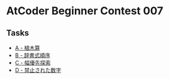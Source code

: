 # AtCoder Beginner Contest 007
## Tasks
- [A - 植木算](https://beta.atcoder.jp/contests/abc007/tasks/abc007_1)
- [B - 辞書式順序](https://beta.atcoder.jp/contests/abc007/tasks/abc007_2)
- [C - 幅優先探索](https://beta.atcoder.jp/contests/abc007/tasks/abc007_3)
- [D - 禁止された数字](https://beta.atcoder.jp/contests/abc007/tasks/abc007_4)



